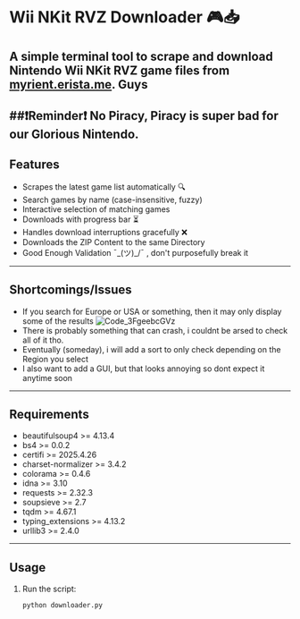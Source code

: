 # Wii NKit RVZ Downloader 🎮📥

A simple terminal tool to scrape and download Nintendo Wii NKit RVZ game files from [myrient.erista.me](https://myrient.erista.me).
Guys
---
##❗Reminder❗
No Piracy, Piracy is super bad for our Glorious Nintendo.
---
## Features

- Scrapes the latest game list automatically 🔍  
- Search games by name (case-insensitive, fuzzy)  
- Interactive selection of matching games  
- Downloads with progress bar ⏳  
- Handles download interruptions gracefully ❌  
- Downloads the ZIP Content to the same Directory
- Good Enough Validation ¯\_(ツ)_/¯ , don't purposefully break it

---

## Shortcomings/Issues

- If you search for Europe or USA or something, then it may only display some of the results
![Code_3FgeebcGVz](https://github.com/user-attachments/assets/2b8d3337-9d60-4cac-a6d3-7d1f7b741499)
-  There is probably something that can crash, i couldnt be arsed to check all of it tho.
-  Eventually (someday), i will add a sort to only check depending on the Region you select
-  I also want to add a GUI, but that looks annoying so dont expect it anytime soon

---

## Requirements

- beautifulsoup4 >= 4.13.4
- bs4 >= 0.0.2
- certifi >= 2025.4.26
- charset-normalizer >= 3.4.2
- colorama >= 0.4.6
- idna >= 3.10
- requests >= 2.32.3
- soupsieve >= 2.7
- tqdm >= 4.67.1
- typing_extensions >= 4.13.2
- urllib3 >= 2.4.0

---

## Usage

1. Run the script:
   ```bash
   python downloader.py
